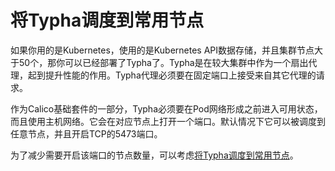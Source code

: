 # 将Typha调度到常用节点

如果你用的是Kubernetes，使用的是Kubernetes API数据存储，并且集群节点大于50个，那你可以已经部署了Typha了。Typha是在较大集群中作为一个扇出代理，起到提升性能的作用。Typha代理必须要在固定端口上接受来自其它代理的请求。

作为Calico基础套件的一部分，Typha必须要在Pod网络形成之前进入可用状态，而且使用主机网络。它会在对应节点上打开一个端口。默认情况下它可以被调度到任意节点，并且开启TCP的5473端口。

为了减少需要开启该端口的节点数量，可以考虑[将Typha调度到常用节点](https://kubernetes.io/docs/concepts/scheduling-eviction/assign-pod-node/)。